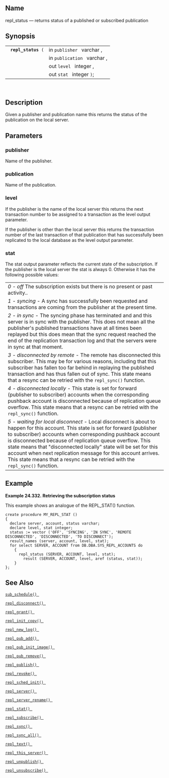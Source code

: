 <div id="fn_repl_status" class="refentry">

<div class="titlepage">

</div>

<div class="refnamediv">

## Name

repl_status — returns status of a published or subscribed publication

</div>

<div class="refsynopsisdiv">

## Synopsis

<div id="fsyn_repl_status" class="funcsynopsis">

|                          |                             |
|--------------------------|-----------------------------|
| ` `**`repl_status`**` (` | in `publisher ` varchar ,   |
|                          | in `publication ` varchar , |
|                          | out `level ` integer ,      |
|                          | out `stat ` integer `)`;    |

<div class="funcprototype-spacer">

 

</div>

</div>

</div>

<div id="desc_repl_status" class="refsect1">

## Description

Given a publisher and publication name this returns the status of the
publication on the local server.

</div>

<div id="params_repl_status" class="refsect1">

## Parameters

<div id="id106356" class="refsect2">

### publisher

Name of the publisher.

</div>

<div id="id106359" class="refsect2">

### publication

Name of the publication.

</div>

<div id="id106362" class="refsect2">

### level

If the publisher is the name of the local server this returns the next
transaction number to be assigned to a transaction as the level output
parameter.

If the publisher is other than the local server this returns the
transaction number of the last transaction of that publication that has
successfully been replicated to the local database as the level output
parameter.

</div>

<div id="id106366" class="refsect2">

### stat

The stat output parameter reflects the current state of the
subscription. If the publisher is the local server the stat is always 0.
Otherwise it has the following possible values:

|                                                                                                                                                                                                                                                                                                                                                                                                                                                                                                             |
|-------------------------------------------------------------------------------------------------------------------------------------------------------------------------------------------------------------------------------------------------------------------------------------------------------------------------------------------------------------------------------------------------------------------------------------------------------------------------------------------------------------|
| <span class="emphasis">*0 - off* </span> The subscription exists but there is no present or past activity..                                                                                                                                                                                                                                                                                                                                                                                                 |
| <span class="emphasis">*1 - syncing* </span> - A sync has successfully been requested and transactions are coming from the publisher at the present time.                                                                                                                                                                                                                                                                                                                                                   |
| <span class="emphasis">*2 - in sync*</span> - The syncing phase has terminated and and this server is in sync with the publisher. This does not mean all the publisher's published transactions have at all times been replayed but this does mean that the sync request reached the end of the replication transaction log and that the servers were in sync at that moment.                                                                                                                               |
| <span class="emphasis">*3 - disconnected by remote*</span> - The remote has disconnected this subscriber. This may be for various reasons, including that this subscriber has fallen too far behind in replaying the published transaction and has thus fallen out of sync. This state means that a resync can be retried with the `repl_sync()` function.                                                                                                                                                  |
| <span class="emphasis">*4 - disconnected locally*</span> - This state is set for forward (publisher to subscriber) accounts when the corresponding pushback account is disconnected because of replication queue overflow. This state means that a resync can be retried with the `repl_sync()` function.                                                                                                                                                                                                   |
| <span class="emphasis">*5 - waiting for local disconnect*</span> - Local disconnect is about to happen for this account. This state is set for forward (publisher to subscriber) accounts when corresponding pushback account is disconnected because of replication queue overflow. This state means that "disconnected locally" state will be set for this account when next replication message for this account arrives. This state means that a resync can be retried with the `repl_sync()` function. |

</div>

</div>

<div id="examples_repl_status" class="refsect1">

## Example

<div id="ex_repl_status_1" class="example">

**Example 24.332. Retrieving the subscription status**

<div class="example-contents">

This example shows an analogue of the REPL_STAT() function.

``` screen
create procedure MY_REPL_STAT ()
{
  declare server, account, status varchar;
  declare level, stat integer;
  status := vector ('OFF', 'SYNCING', 'IN SYNC', 'REMOTE DISCONNECTED', 'DISCONNECTED', 'TO DISCONNECT');
  result_names (server, account, level, stat);
  for select SERVER, ACCOUNT from DB.DBA.SYS_REPL_ACCOUNTS do
    {
      repl_status (SERVER, ACCOUNT, level, stat);
        result (SERVER, ACCOUNT, level, aref (status, stat));
    }
};
```

</div>

</div>

  

</div>

<div id="seealso_repl_status" class="refsect1">

## See Also

<a href="fn_sub_schedule.html" class="link" title="sub_schedule"><code
class="function">sub_schedule() </code></a>

<a href="fn_repl_disconnect.html" class="link"
title="repl_disconnect"><code
class="function">repl_disconnect() </code></a>

<a href="fn_repl_grant.html" class="link" title="REPL_GRANT"><code
class="function">repl_grant() </code></a>

<a href="fn_repl_init_copy.html" class="link"
title="REPL_INIT_COPY"><code
class="function">repl_init_copy() </code></a>

<a href="fn_repl_new_log.html" class="link" title="repl_new_log"><code
class="function">repl_new_log() </code></a>

<a href="fn_repl_pub_add.html" class="link" title="REPL_PUB_ADD"><code
class="function">repl_pub_add() </code></a>

<a href="fn_repl_pub_init_image.html" class="link"
title="REPL_PUB_INIT_IMAGE"><code
class="function">repl_pub_init_image() </code></a>

<a href="fn_repl_pub_remove.html" class="link"
title="REPL_PUB_REMOVE"><code
class="function">repl_pub_remove() </code></a>

<a href="fn_repl_publish.html" class="link" title="REPL_PUBLISH"><code
class="function">repl_publish() </code></a>

<a href="fn_repl_revoke.html" class="link" title="REPL_REVOKE"><code
class="function">repl_revoke() </code></a>

<a href="fn_repl_sched_init.html" class="link"
title="REPL_SCHED_INIT"><code
class="function">repl_sched_init() </code></a>

<a href="fn_repl_server.html" class="link" title="REPL_SERVER"><code
class="function">repl_server() </code></a>

<a href="fn_repl_server_rename.html" class="link"
title="repl_server_rename"><code
class="function">repl_server_rename() </code></a>

<a href="fn_repl_stat.html" class="link" title="REPL_STAT"><code
class="function">repl_stat() </code></a>

<a href="fn_repl_subscribe.html" class="link"
title="REPL_SUBSCRIBE"><code
class="function">repl_subscribe() </code></a>

<a href="fn_repl_sync.html" class="link" title="repl_sync"><code
class="function">repl_sync() </code></a>

<a href="fn_repl_sync_all.html" class="link" title="repl_sync_all"><code
class="function">repl_sync_all() </code></a>

<a href="fn_repl_text.html" class="link" title="repl_text"><code
class="function">repl_text() </code></a>

<a href="fn_repl_this_server.html" class="link"
title="repl_this_server"><code
class="function">repl_this_server() </code></a>

<a href="fn_repl_unpublish.html" class="link"
title="REPL_UNPUBLISH"><code
class="function">repl_unpublish() </code></a>

<a href="fn_repl_unsubscribe.html" class="link"
title="REPL_UNSUBSCRIBE"><code
class="function">repl_unsubscribe() </code></a>

</div>

</div>
